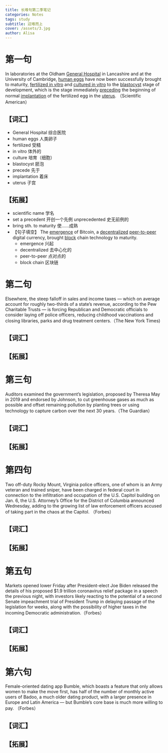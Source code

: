 ```yaml
---
title: 长难句第二季笔记
categories: Notes
tags: study
subtitle: 迎难而上
cover: /assets/3.jpg
author: Alisa
---
```


# 第一句
In laboratories at the Oldham <u>General Hospital</u> in Lancashire and at the University of Cambridge, <u>human eggs</u> have now been successfully brought to maturity, <u>fertilized in vitro</u> and <u>cultured in vitro</u> to the <u>blastocyst</u> stage of development, which is the stage immediately <u>preceding</u> the beginning of normal <u>implantation</u> of the fertilized egg in the <u>uterus</u>. （Scientific American）

## 【词汇】
- General Hospital 综合医院
- human eggs 人类卵子
- fertilized 受精
- in vitro 体外的
- culture 培育（细胞）
- blastocyst 胚泡
- precede 先于
- implantation 着床
- uterus 子宫

## 【拓展】
- scientific name 学名
- set a precedent 开创一个先例
  unprecedented 史无前例的
- bring sth. to maturity 使……成熟
- 【句子填空】
  The <u>emergence</u> of Bitcoin, a <u>decentralized</u> <u>peer-to-peer</u> digital currency, brought <u>block</u> chain technology to maturity.
  - emergence 兴起
  - decentralized 去中心化的
  - peer-to-peer 点对点的
  - block chain 区块链

# 第二句

Elsewhere, the steep falloff in sales and income taxes — which on average account for roughly two-thirds of a state’s revenue, according to the Pew Charitable Trusts — is forcing Republican and Democratic officials to consider laying off police officers, reducing childhood vaccinations and closing libraries, parks and drug treatment centers.（The New York Times)

## 【词汇】

## 【拓展】

# 第三句 

Auditors examined the government’s legislation, proposed by Theresa May in 2019 and endorsed by Johnson, to cut greenhouse gases as much as possible and offset remaining pollution by planting trees or using technology to capture carbon over the next 30 years.（The Guardian）

## 【词汇】

## 【拓展】

# 第四句

Two off-duty Rocky Mount, Virginia police officers, one of whom is an Army veteran and trained sniper, have been charged in federal court in connection to the infiltration and occupation of the U.S. Capitol building on Jan. 6, the U.S. Attorney’s Office for the District of Columbia announced Wednesday, adding to the growing list of law enforcement officers accused of taking part in the chaos at the Capitol. （Forbes）

## 【词汇】

## 【拓展】

# 第五句 

Markets opened lower Friday after President-elect Joe Biden released the details of his proposed $1.9 trillion coronavirus relief package in a speech the previous night, with investors likely reacting to the potential of a second Senate impeachment trial of President Trump in delaying passage of the legislation for weeks, along with the possibility of higher taxes in the incoming Democratic administration.（Forbes）

## 【词汇】

## 【拓展】

# 第六句 

Female-oriented dating app Bumble, which boasts a feature that only allows women to make the move first, has half of the number of monthly active users of Badoo, a much older dating product, with a larger presence in Europe and Latin America — but Bumble’s core base is much more willing to pay. （Forbes）

## 【词汇】

## 【拓展】







